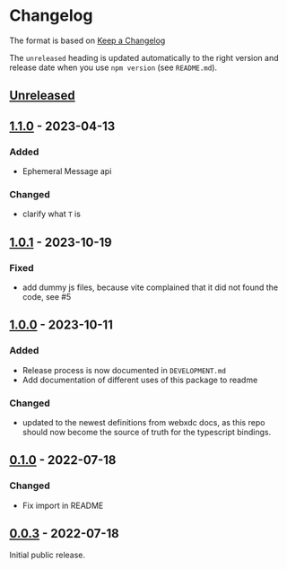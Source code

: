# Changelog

The format is based on [Keep a Changelog](http://keepachangelog.com/en/1.0.0/)

The `unreleased` heading is updated automatically to the right version and
release date when you use `npm version` (see `README.md`).

## [Unreleased]

## [1.1.0] - 2023-04-13

### Added

- Ephemeral Message api

### Changed

- clarify what `T` is

## [1.0.1] - 2023-10-19

### Fixed

- add dummy js files, because vite complained that it did not found the code, see #5

## [1.0.0] - 2023-10-11

### Added

- Release process is now documented in `DEVELOPMENT.md`
- Add documentation of different uses of this package to readme

### Changed

- updated to the newest definitions from webxdc docs, as this repo should now become the source of truth for the typescript bindings. 

## [0.1.0] - 2022-07-18

### Changed

- Fix import in README

## [0.0.3] - 2022-07-18

Initial public release.


[Unreleased]: https://github.com/webxdc/webxdc-types/compare/v1.1.0...HEAD
[1.1.0]: https://github.com/webxdc/webxdc-types/compare/v1.0.1...v1.1.0
[1.0.1]: https://github.com/webxdc/webxdc-types/compare/v1.0.0...v1.0.1
[1.0.0]: https://github.com/webxdc/webxdc-types/tree/v1.0.0
[0.1.0]: https://github.com/webxdc/webxdc-types/tree/v0.1.0
[0.0.3]: https://github.com/webxdc/webxdc-types/tree/v0.0.3